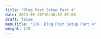 ```yaml
---
title: "Blog Post Setup Part 4"
date: 2023-05-26T10:30:52-07:00
draft: false
menuTitle: "178. Blog Post Setup Part 4"
weight: 178
---
```


